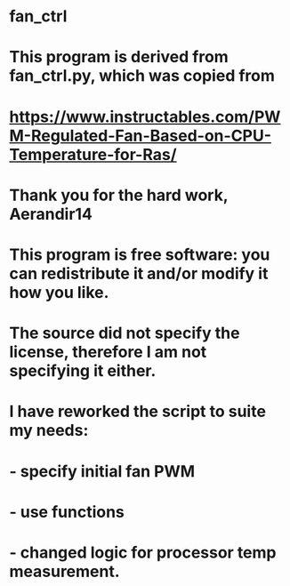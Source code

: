 # fan_ctrl
# This program is derived from fan_ctrl.py, which was copied from
# https://www.instructables.com/PWM-Regulated-Fan-Based-on-CPU-Temperature-for-Ras/
#
# Thank you for the hard work, Aerandir14
# 
# This program is free software: you can redistribute it and/or modify it how you like.
# The source did not specify the license, therefore I am not specifying it either.
#
# I have reworked the script to suite my needs:
# - specify initial fan PWM
# - use functions
# - changed logic for processor temp measurement.
